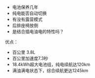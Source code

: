 - 电池保养几年
- 纯电能否自动切换
- 有没有露营模式
- 后排座椅放倒
- 是结合插电油电的特性吗？

优点：
- 百公里 3.8L
- 百公里加速度7.3秒
- 18.4kWh超大电池组，纯电续航达120km
- 满油满电状态下，综合续航更达1245km